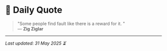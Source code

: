 # 📜 Daily Quote

> "Some people find fault like there is a reward for it.  "  
> — **Zig Ziglar**

---

_Last updated: 31 May 2025 ⏳_
